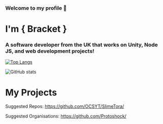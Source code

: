 ### Welcome to my profile 👋

# I'm { Bracket }
### A software developer from the UK that works on Unity, Node JS, and web development projects!

[![Top Langs](https://github-readme-stats-git-masterorgs-github-readme-stats-team.vercel.app/api/top-langs/?username=OCSYT&include_orgs=true&exclude_repo=BracketBrowser&show_icons=true&theme=nightowl&locale=en)](https://github.com/anuraghazra/github-readme-stats)

![GitHub stats](https://github-readme-stats.vercel.app/api?username=OCSYT&show_icons=true&theme=nightowl)

# My Projects
Suggested Repos:
https://github.com/OCSYT/SlimeTora/

Suggested Organisations:
https://github.com/Protoshock/

